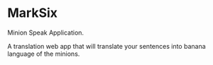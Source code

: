 # MarkSix
Minion Speak Application.


A translation web app that will translate your sentences into banana language of the minions.
